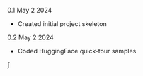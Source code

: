 0.1 May 2 2024

- Created initial project skeleton

0.2 May 2 2024

- Coded HuggingFace quick-tour samples

∫
